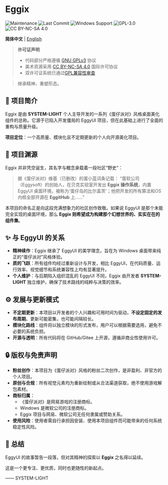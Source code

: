 # Eggix

![Maintenance](https://img.shields.io/badge/Maintained%3F-Yes-green)
![Last Commit](https://img.shields.io/github/last-commit/SYSTEM-LIGHT/Eggix)
![Windows Support](https://img.shields.io/badge/Windows-Supported-blue)
![GPL-3.0](https://img.shields.io/badge/Code-GPL--3.0-blue.svg)
![CC BY-NC-SA 4.0](https://img.shields.io/badge/Artwork-CC%20BY--NC--SA%204.0-orange.svg)


**简体中文** | [English](README_en-us.md)

> **许可证声明**  
> - 代码部分严格遵循 [GNU GPLv3](LICENSE) 协议
> - 美术资源采用 [CC BY-NC-SA 4.0](https://creativecommons.org/licenses/by-nc-sa/4.0/) 国际许可协议  
> - 双许可证系统已通过[GPL兼容性审查](https://www.gnu.org/licenses/license-list.html#cc-by-nc-sa)

> 继承精神，重塑形态。

## 🚀 项目简介

Eggix 是由 **SYSTEM-LIGHT** 个人主导开发的一系列《蛋仔派对》风格桌面美化组件的总称。它源于已陷入开发僵局的 EggyUI 项目，但在此基础上进行了全面的重构与质量升级。

**项目定位**：一个高质量、模块化且不定期更新的个人向开源美化项目。

## 📜 项目渊源

Eggix 并非凭空诞生，其名字与概念承载着一段社区“野史”：

> 据《蛋仔派对》维基（已删改）的蛋小蓝词条记载：
> “蛋软公司（Eggysoft）的创始人，在贝克实验室开发出 **Eggix 操作系统**，内置 EggyUI 桌面环境，被称为'蛋仔岛的比尔盖茨'；他把开发的所有算法和OS内核全部开源在 **EggitHub** 上……”

本项目的命名正是向这段充满想象力的社区创作致敬。如果说 EggyUI 是那个未能完全实现的桌面环境，那么 **Eggix 则希望成为构建那个幻想世界的、实实在在的组件集**。

## ✨ 与 EggyUI 的关系

*   **精神续作**：Eggix 继承了 EggyUI 的美学理念，旨在为 Windows 桌面带来纯正的“蛋仔派对”风格体验。
*   **质的飞跃**：所有组件均经过重新设计与开发，相比 EggyUI，在代码质量、运行效率、视觉细节和系统兼容性上均有显著提升。
*   **个人维护**：与后期陷入组织混乱的 EggyUI 不同，Eggix 由开发者 **SYSTEM-LIGHT** 独立维护，确保了技术路线的纯粹与决策的效率。

## ⚙️ 发展与更新模式

*   **不定期更新**：本项目以开发者的个人兴趣和可用时间为驱动，**不设定固定的发布周期**。更新可能密集，也可能间隔较长。
*   **模块化路线**：组件将以独立模块的形式发布，用户可以根据需要选用，避免不必要的系统负担。
*   **开源与透明**：所有代码将在 GitHub/Gitee 上开源，遵循非商业性使用许可。

## 🔒 版权与免责声明

*   **粉丝创作**：本项目为《蛋仔派对》风格的粉丝二次创作，是非盈利、非官方的个人项目。
*   **原创与合规**：所有视觉元素均为重新绘制或从合法渠道获取，绝不使用游戏解包素材。
*   **商标归属**：
    *   《蛋仔派对》是网易游戏的注册商标。
    *   Windows 是微软公司的注册商标。
    *   Eggix 项目与网易、微软公司无任何隶属或赞助关系。
*   **使用风险**：使用者需自行承担因安装、使用本项目组件而可能带来的任何系统稳定性风险。

## 🎯 总结

EggyUI 的故事暂告一段落，但对其精神的探索以 **Eggix** 之名得以延续。

这是一个更专注、更优质，同时也更随性的新起点。

—— SYSTEM-LIGHT